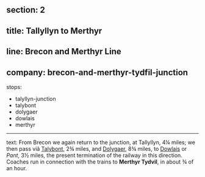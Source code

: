 section: 2
----
title: Tallyllyn to Merthyr
----
line: Brecon and Merthyr Line
----
company: brecon-and-merthyr-tydfil-junction
----
stops:
- talyllyn-junction
- talybont
- dolygaer
- dowlais
- merthyr
----
text: From Brecon we again return to the junction, at Tallyllyn, 4¼ miles; we then pass viâ [Talybont](/stations/talybont), 2¾ miles, and [Dolygaer](/stations/dolygaer), 8¾ miles, to [Dowlais](/stations/dowlais) or *Pant*, 3½ miles, the present termination of the railway in this direction. Coaches run in connection with the trains to **Merthyr Tydvil**, in about ¾ of an hour.
